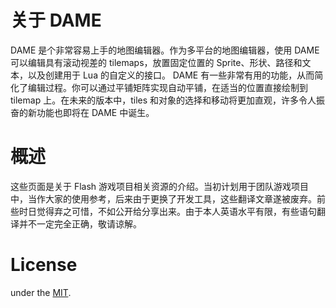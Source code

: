 # 关于 DAME
DAME 是个非常容易上手的地图编辑器。作为多平台的地图编辑器，使用 DAME 可以编辑具有滚动视差的 tilemaps，放置固定位置的 Sprite、形状、路径和文本，以及创建用于 Lua 的自定义的接口。
DAME 有一些非常有用的功能，从而简化了编辑过程。你可以通过平铺矩阵实现自动平铺，在适当的位置直接绘制到 tilemap 上。在未来的版本中，tiles 和对象的选择和移动将更加直观，许多令人振奋的新功能也即将在 DAME 中诞生。

# 概述
这些页面是关于 Flash 游戏项目相关资源的介绍。当初计划用于团队游戏项目中，当作大家的使用参考，后来由于更换了开发工具，这些翻译文章遂被废弃。前些时日觉得弃之可惜，不如公开给分享出来。由于本人英语水平有限，有些语句翻译并不一定完全正确，敬请谅解。

# License
under the [MIT](http://opensource.org/licenses/mit-license.php).
